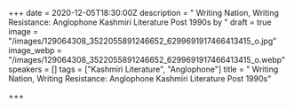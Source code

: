 +++
date = 2020-12-05T18:30:00Z
description = " Writing Nation, Writing Resistance: Anglophone Kashmiri Literature Post 1990s by "
draft = true
image = "/images/129064308_3522055891246652_6299691917466413415_o.jpg"
image_webp = "/images/129064308_3522055891246652_6299691917466413415_o.webp"
speakers = []
tags = ["Kashmiri Literature", "Anglophone"]
title = " Writing Nation, Writing Resistance: Anglophone Kashmiri Literature Post 1990s"

+++
